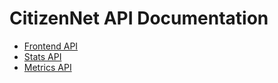 # CitizenNet API Documentation

* [Frontend API](https://github.com/citizennet/docs/blob/master/app/source/api.md)
* [Stats API](https://github.com/citizennet/docs/blob/master/app/source/metrics.md)
* [Metrics API](https://github.com/citizennet/docs/blob/master/app/source/metrics.md)
